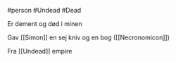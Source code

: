 #person 
#Undead 
#Dead 

Er dement og død i minen

Gav [[Simon]] en sej kniv og en bog ([[Necronomicon]])

Fra [[Undead]] empire
